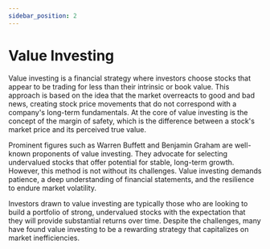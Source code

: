 ```yaml
---
sidebar_position: 2
---
```


# Value Investing

Value investing is a financial strategy where investors choose stocks that appear to be trading for less than their intrinsic or book value. This approach is based on the idea that the market overreacts to good and bad news, creating stock price movements that do not correspond with a company's long-term fundamentals. At the core of value investing is the concept of the margin of safety, which is the difference between a stock's market price and its perceived true value.

Prominent figures such as Warren Buffett and Benjamin Graham are well-known proponents of value investing. They advocate for selecting undervalued stocks that offer potential for stable, long-term growth. However, this method is not without its challenges. Value investing demands patience, a deep understanding of financial statements, and the resilience to endure market volatility.

Investors drawn to value investing are typically those who are looking to build a portfolio of strong, undervalued stocks with the expectation that they will provide substantial returns over time. Despite the challenges, many have found value investing to be a rewarding strategy that capitalizes on market inefficiencies.
